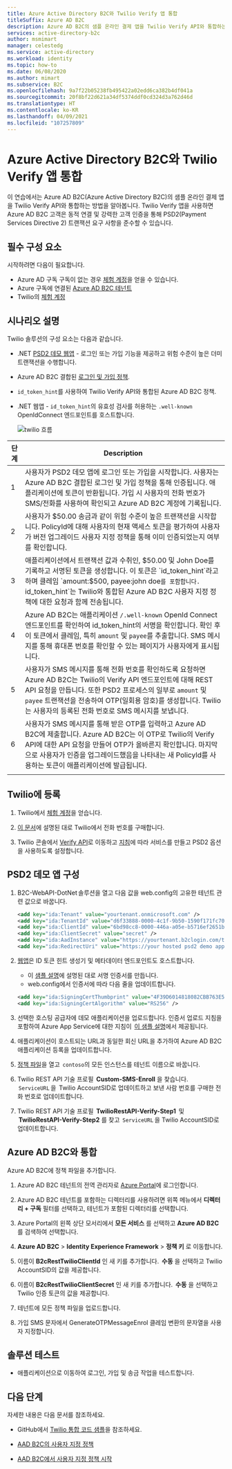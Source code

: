 ```yaml
---
title: Azure Active Directory B2C와 Twilio Verify 앱 통합
titleSuffix: Azure AD B2C
description: Azure AD B2C의 샘플 온라인 결제 앱을 Twilio Verify API와 통합하는 방법을 알아봅니다. 동적 연결 및 강력한 고객 인증을 통해 PSD2(Payment Services Directive 2) 트랜잭션 요구 사항을 준수합니다.
services: active-directory-b2c
author: msmimart
manager: celestedg
ms.service: active-directory
ms.workload: identity
ms.topic: how-to
ms.date: 06/08/2020
ms.author: mimart
ms.subservice: B2C
ms.openlocfilehash: 9a7f22b05238fb495422a02edd6ca382b4df041a
ms.sourcegitcommit: 20f8bf22d621a34df5374ddf0cd324d3a762d46d
ms.translationtype: HT
ms.contentlocale: ko-KR
ms.lasthandoff: 04/09/2021
ms.locfileid: "107257809"
---
```

# <a name="integrating-twilio-verify-app-with-azure-active-directory-b2c"></a>Azure Active Directory B2C와 Twilio Verify 앱 통합

이 연습에서는 Azure AD B2C(Azure Active Directory B2C)의 샘플 온라인 결제 앱을 Twilio Verify API와 통합하는 방법을 알아봅니다. Twilio Verify 앱을 사용하면 Azure AD B2C 고객은 동적 연결 및 강력한 고객 인증을 통해 PSD2(Payment Services Directive 2) 트랜잭션 요구 사항을 준수할 수 있습니다.

## <a name="prerequisites"></a>필수 구성 요소

시작하려면 다음이 필요합니다.

* Azure AD 구독 구독이 없는 경우 [체험 계정](https://azure.microsoft.com/free/)을 얻을 수 있습니다.
* Azure 구독에 연결된 [Azure AD B2C 테넌트](tutorial-create-tenant.md)
* Twilio의 [체험 계정](https://www.twilio.com/try-twilio)

## <a name="scenario-description"></a>시나리오 설명

Twilio 솔루션의 구성 요소는 다음과 같습니다.

- .NET [PSD2 데모 웹앱](https://github.com/azure-ad-b2c/partner-integrations/tree/master/samples/Twilio-VerifyAPI/source-code/PSD2%20Demo%20App) - 로그인 또는 가입 기능을 제공하고 위험 수준이 높은 더미 트랜잭션을 수행합니다.
- Azure AD B2C 결합된 [로그인 및 가입 정책](https://github.com/azure-ad-b2c/partner-integrations/tree/master/samples/Twilio-VerifyAPI/policy).
- `id_token_hint`를 사용하여 Twilio Verify API와 통합된 Azure AD B2C 정책.
- .NET 웹앱 - `id_token_hint`의 유효성 검사를 허용하는 `.well-known` OpenIdConnect 엔드포인트를 호스트합니다.


    ![twilio 흐름](media/partner-twilio/twilio-flow.png)

| 단계 | Description |
|------|------|
| 1     | 사용자가 PSD2 데모 앱에 로그인 또는 가입을 시작합니다. 사용자는 Azure AD B2C 결합된 로그인 및 가입 정책을 통해 인증됩니다. 애플리케이션에 토큰이 반환됩니다. 가입 시 사용자의 전화 번호가 SMS/전화를 사용하여 확인되고 Azure AD B2C 계정에 기록됩니다.     |
| 2     | 사용자가 $50.00 송금과 같이 위험 수준이 높은 트랜잭션을 시작합니다. PolicyId에 대해 사용자의 현재 액세스 토큰을 평가하여 사용자가 버전 업그레이드 사용자 지정 정책을 통해 이미 인증되었는지 여부를 확인합니다.     |
| 3     | 애플리케이션에서 트랜잭션 값과 수취인, $50.00 및 John Doe를 기록하고 서명된 토큰을 생성합니다. 이 토큰은 `id_token_hint`라고 하며 클레임 `amount:$500, payee:john doe`를 포함합니다. `id_token_hint`는 Twilio와 통합된 Azure AD B2C 사용자 지정 정책에 대한 요청과 함께 전송됩니다.     |
| 4     | Azure AD B2C는 애플리케이션 `/.well-known` OpenId Connect 엔드포인트를 확인하여 id_token_hint의 서명을 확인합니다. 확인 후 이 토큰에서 클레임, 특히 `amount` 및 `payee`를 추출합니다. SMS 메시지를 통해 휴대폰 번호를 확인할 수 있는 페이지가 사용자에게 표시됩니다.     |
| 5     | 사용자가 SMS 메시지를 통해 전화 번호를 확인하도록 요청하면 Azure AD B2C는 Twilio의 Verify API 엔드포인트에 대해 REST API 요청을 만듭니다. 또한 PSD2 프로세스의 일부로 `amount` 및 `payee` 트랜잭션을 전송하여 OTP(일회용 암호)를 생성합니다. Twilio는 사용자의 등록된 전화 번호로 SMS 메시지를 보냅니다.     |
| 6     |  사용자가 SMS 메시지를 통해 받은 OTP를 입력하고 Azure AD B2C에 제출합니다. Azure AD B2C는 이 OTP로 Twilio의 Verify API에 대한 API 요청을 만들어 OTP가 올바른지 확인합니다. 마지막으로 사용자가 인증을 업그레이드했음을 나타내는 새 PolicyId를 사용하는 토큰이 애플리케이션에 발급됩니다.    |
|      |      |

## <a name="onboard-with-twilio"></a>Twilio에 등록

1. Twilio에서 [체험 계정](https://www.twilio.com/try-twilio)을 얻습니다.

2. [이 문서](https://support.twilio.com/hc/articles/223135247-How-to-Search-for-and-Buy-a-Twilio-Phone-Number-from-Console)에 설명된 대로 Twilio에서 전화 번호를 구매합니다.

3. Twilio 콘솔에서 [Verify API](https://www.twilio.com/console/verify/services)로 이동하고 [지침](https://www.twilio.com/docs/verify/verifying-transactions-psd2)에 따라 서비스를 만들고 PSD2 옵션을 사용하도록 설정합니다.  

## <a name="configure-the-psd2-demo-app"></a>PSD2 데모 앱 구성

1. B2C-WebAPI-DotNet 솔루션을 열고 다음 값을 web.config의 고유한 테넌트 관련 값으로 바꿉니다.

    ```xml
   <add key="ida:Tenant" value="yourtenant.onmicrosoft.com" />
   <add key="ida:TenantId" value="d6f33888-0000-4c1f-9b50-1590f171fc70" />
   <add key="ida:ClientId" value="6bd98cc8-0000-446a-a05e-b5716ef2651b" />
   <add key="ida:ClientSecret" value="secret" />
   <add key="ida:AadInstance" value="https://yourtenant.b2clogin.com/tfp/{0}/{1}" />
   <add key="ida:RedirectUri" value="https://your hosted psd2 demo app url/" />
   ```

2. [웹앱](https://github.com/azure-ad-b2c/partner-integrations/tree/master/samples/Twilio-VerifyAPI/source-code/PSD2%20Demo%20App)은 ID 토큰 힌트 생성기 및 메타데이터 엔드포인트도 호스트합니다.
   - 이 [샘플 설명](https://github.com/azure-ad-b2c/samples/tree/master/policies/invite#creating-a-signing-certificate)에 설명된 대로 서명 인증서를 만듭니다.
   - web.config에서 인증서에 따라 다음 줄을 업데이트합니다.
   
   ```xml
   <add key="ida:SigningCertThumbprint" value="4F39D6014818082CBB763E5BA5F230E545212E89" />
   <add key="ida:SigningCertAlgorithm" value="RS256" />
   ```

3. 선택한 호스팅 공급자에 데모 애플리케이션을 업로드합니다. 인증서 업로드 지침을 포함하여 Azure App Service에 대한 지침이  [이 샘플 설명](https://github.com/azure-ad-b2c/samples/tree/master/policies/invite#hosting-the-application-in-azure-app-service)에서 제공됩니다.

4. 애플리케이션이 호스트되는 URL과 동일한 회신 URL을 추가하여 Azure AD B2C 애플리케이션 등록을 업데이트합니다.

5. [정책 파일](https://github.com/azure-ad-b2c/partner-integrations/tree/master/samples/Twilio-VerifyAPI/policy)을 열고  `contoso`의 모든 인스턴스를 테넌트 이름으로 바꿉니다.

6. Twilio REST API 기술 프로필  **Custom-SMS-Enroll** 을 찾습니다.  `ServiceURL` 을  Twilio AccountSID로 업데이트하고 보낸 사람 번호를 구매한 전화 번호로 업데이트합니다.

7. Twilio REST API 기술 프로필  **TwilioRestAPI-Verify-Step1**  및  **TwilioRestAPI-Verify-Step2** 를 찾고  `ServiceURL` 을 Twilio AccountSID로 업데이트합니다.

## <a name="integrate-with-azure-ad-b2c"></a>Azure AD B2C와 통합

Azure AD B2C에 정책 파일을 추가합니다.

1. Azure AD B2C 테넌트의 전역 관리자로 [Azure Portal](https://portal.azure.com/)에 로그인합니다.

2. Azure AD B2C 테넌트를 포함하는 디렉터리를 사용하려면 위쪽 메뉴에서 **디렉터리 + 구독** 필터를 선택하고, 테넌트가 포함된 디렉터리를 선택합니다.

3. Azure Portal의 왼쪽 상단 모서리에서 **모든 서비스** 를 선택하고 **Azure AD B2C** 를 검색하여 선택합니다.

4. **Azure AD B2C** > **Identity Experience Framework** > **정책 키** 로 이동합니다.

5. 이름이 **B2cRestTwilioClientId** 인 새 키를 추가합니다.  **수동** 을 선택하고 Twilio AccountSID의 값을 제공합니다.

6. 이름이 **B2cRestTwilioClientSecret** 인 새 키를 추가합니다.  **수동** 을 선택하고 Twilio 인증 토큰의 값을 제공합니다.

7. 테넌트에 모든 정책 파일을 업로드합니다.

8. 가입 SMS 문자에서 GenerateOTPMessageEnrol 클레임 변환의 문자열을 사용자 지정합니다.

## <a name="test-the-solution"></a>솔루션 테스트

* 애플리케이션으로 이동하여 로그인, 가입 및 송금 작업을 테스트합니다.

## <a name="next-steps"></a>다음 단계

자세한 내용은 다음 문서를 참조하세요.

- GitHub에서 [Twilio 통합 코드 샘플](https://github.com/azure-ad-b2c/samples/tree/master/policies/twilio-mfa-psd2)을 참조하세요.  

- [AAD B2C의 사용자 지정 정책](custom-policy-overview.md)

- [AAD B2C에서 사용자 지정 정책 시작](tutorial-create-user-flows.md?pivots=b2c-custom-policy)
